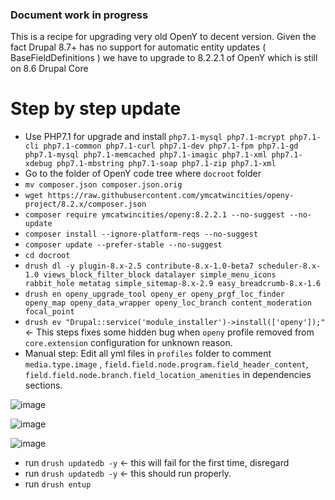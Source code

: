 ### Document work in progress

This is a recipe for upgrading very old OpenY to decent version.
Given the fact Drupal 8.7+ has no support for automatic entity updates ( BaseFieldDefinitions ) we have to upgrade to 8.2.2.1 of OpenY which is still on 8.6 Drupal Core

# Step by step update

* Use PHP7.1 for upgrade and install `php7.1-mysql php7.1-mcrypt php7.1-cli php7.1-common php7.1-curl php7.1-dev php7.1-fpm php7.1-gd php7.1-mysql php7.1-memcached php7.1-imagic php7.1-xml php7.1-xdebug php7.1-mbstring php7.1-soap php7.1-zip php7.1-xml`
* Go to the folder of OpenY code tree where `docroot` folder
* `mv composer.json composer.json.orig`
* `wget https://raw.githubusercontent.com/ymcatwincities/openy-project/8.2.x/composer.json`
* `composer require ymcatwincities/openy:8.2.2.1 --no-suggest --no-update`
* `composer install --ignore-platform-reqs --no-suggest`
* `composer update --prefer-stable --no-suggest`
* `cd docroot`
* `drush dl -y plugin-8.x-2.5 contribute-8.x-1.0-beta7 scheduler-8.x-1.0 views_block_filter_block datalayer simple_menu_icons rabbit_hole metatag simple_sitemap-8.x-2.9 easy_breadcrumb-8.x-1.6`
* `drush en openy_upgrade_tool openy_er openy_prgf_loc_finder openy_map openy_data_wrapper openy_loc_branch content_moderation focal_point`
* `drush ev "Drupal::service('module_installer')->install(['openy']);"` <- This steps fixes some hidden bug when `openy` profile removed from `core.extension` configuration for unknown reason.
* Manual step: Edit all yml files in `profiles` folder to comment `media.type.image` , `field.field.node.program.field_header_content`, `field.field.node.branch.field_location_amenities` in dependencies sections.

![image](https://user-images.githubusercontent.com/563412/64005803-bc94cc80-cb19-11e9-8137-702d141c48e5.png)

![image](https://user-images.githubusercontent.com/563412/64005817-c1598080-cb19-11e9-8a04-9be0c7f3a15a.png)

![image](https://user-images.githubusercontent.com/563412/64005820-c61e3480-cb19-11e9-9853-dbad3c17d851.png)


* run `drush updatedb -y` <- this will fail for the first time, disregard
* run `drush updatedb -y` <- this should run properly.
* run `drush entup`


